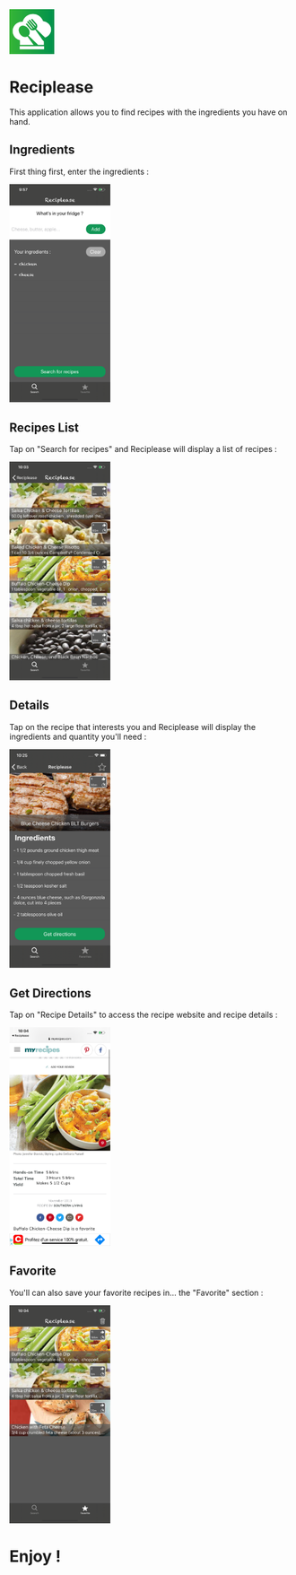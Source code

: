 <img src="AppImages/AppIcon.png" width="80">

# Reciplease
This application allows you to find recipes with the ingredients you have on hand. 

## Ingredients 
First thing first, enter the ingredients :  
    
 <img src="AppImages/Ingredients.png" width="180">

## Recipes List
Tap on "Search for recipes" and Reciplease will display a list of recipes :       
 
 <img src="AppImages/RecipesList.png" width="180">   

## Details 
Tap on the recipe that interests you and Reciplease will display the ingredients and quantity you'll need :  
 
  <img src="AppImages/Details1.png" width="180">   

## Get Directions 
Tap on "Recipe Details" to access the recipe website and recipe details :    
  
  <img src="AppImages/WebSite.png" width="180">   

## Favorite
You'll can also save your favorite recipes in... the "Favorite" section :    

  <img src="AppImages/Favorites.png" width="180">
  
 # Enjoy !

  
 
